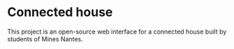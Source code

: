 # Connected house
This project is an open-source web interface for a connected house built by students of Mines Nantes.